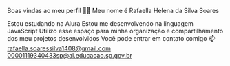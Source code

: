 Boas vindas ao meu perfil 💙💙
Meu nome é Rafaella Helena da Silva Soares

Estou estudando na Alura
Estou me desenvolvendo na linguagem JavaScript
Utilizo esse espaço para minha organização e compartilhamento dos meu projetos desenvolvidos
Você pode entrar em contato comigo 📫
rafaella.soaressilva1408@gmail.com
  00001119340433sp@al.educacao.sp.gov.br
